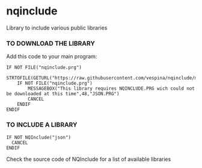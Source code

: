 # nqinclude
Library to include various public libraries


### TO DOWNLOAD THE LIBRARY
Add this code to your main program:

    IF NOT FILE("nqinclude.prg")
    	STRTOFILE(GETURL("https://raw.githubusercontent.com/vespina/nqinclude/main/nqinclude.prg"),"nqinclude.prg")
    	IF NOT FILE("nqinclude.prg")
    		MESSAGEBOX("This library requires NQINCLUDE.PRG wich could not be downloaded at this time",48,"JSON.PRG")
    		CANCEL
	    ENDIF
    ENDIF
    
    
### TO INCLUDE A LIBRARY

    IF NOT NQInclude("json")
      CANCEL
    ENDIF
    
    
Check the source code of NQInclude for a list of available libraries
